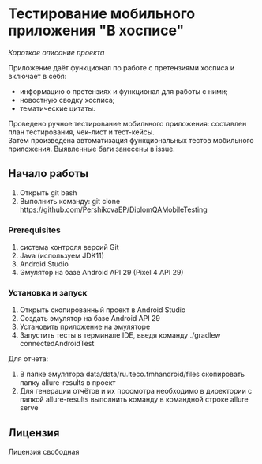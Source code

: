 # Тестирование мобильного приложения "В хосписе"

*Короткое описание проекта*

Приложение даёт функционал по работе с претензиями хосписа и включает в себя:
- информацию о претензиях и функционал для работы с ними;
- новостную сводку хосписа;
- тематические цитаты.

Проведено ручное тестирование мобильного приложения: составлен план тестирования, чек-лист и тест-кейсы.  
Затем произведена автоматизация функциональных тестов мобильного приложения. Выявленные баги занесены в issue.

## Начало работы
1. Открыть git bash 
1. Выполнить команду: git clone https://github.com/PershikovaEP/DiplomQAMobileTesting

### Prerequisites
1. система контроля версий Git
1. Java (используем JDK11)
1. Android Studio
1. Эмулятор на базе Android API 29 (Pixel 4 API 29)

### Установка и запуск
1. Открыть скопированный проект в Android Studio
1. Создать эмулятор на базе Android API 29
1. Установить приложение на эмуляторе 
1. Запустить тесты в терминале IDE, введя команду ./gradlew connectedAndroidTest

Для отчета:
1. В папке эмулятора data/data/ru.iteco.fmhandroid/files скопировать папку allure-results в проект
1. Для генерации отчётов и их просмотра необходимо в директории с папкой allure-results выполнить команду в командной строке allure serve

## Лицензия
Лицензия свободная

